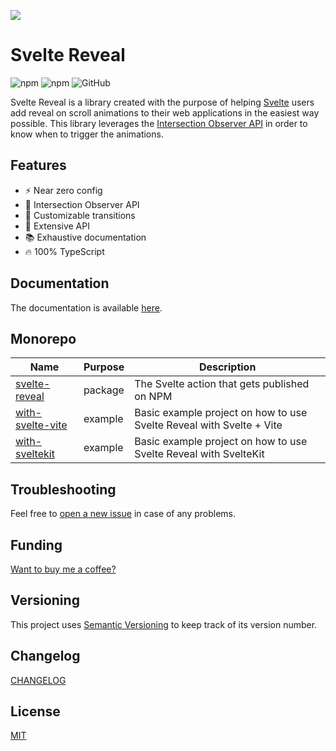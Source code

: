 ![](https://cdn.sanity.io/images/mbh58i22/production/1f71d5306d82ec00b28d884a1d5482b92205988a-2560x1280.png)

# Svelte Reveal

![npm](https://img.shields.io/npm/v/svelte-reveal) ![npm](https://img.shields.io/npm/dw/svelte-reveal) ![GitHub](https://img.shields.io/github/license/davekeehl/svelte-reveal)

Svelte Reveal is a library created with the purpose of helping [Svelte](https://svelte.dev/) users add reveal on scroll animations to their web applications in the easiest way possible. This library leverages the [Intersection Observer API](https://developer.mozilla.org/en-US/docs/Web/API/Intersection_Observer_API) in order to know when to trigger the animations.

## Features

- ⚡️ Near zero config
- 👀 Intersection Observer API
- 🧩 Customizable transitions
- 🔌 Extensive API
- 📚 Exhaustive documentation
- 🔥 100% TypeScript

## Documentation

The documentation is available [here](./packages/svelte-reveal/README.md).

## Monorepo

| Name                                            | Purpose | Description                                                  |
| ----------------------------------------------- | ------- | ------------------------------------------------------------ |
| [svelte-reveal](./packages/svelte-reveal)       | package | The Svelte action that gets published on NPM                 |
| [with-svelte-vite](./examples/with-svelte-vite) | example | Basic example project on how to use Svelte Reveal with Svelte + Vite |
| [with-sveltekit](./examples/with-sveltekit)     | example | Basic example project on how to use Svelte Reveal with SvelteKit |

## Troubleshooting

Feel free to [open a new issue](https://github.com/DaveKeehl/svelte-reveal/issues/new/choose) in case of any problems.

## Funding

[Want to buy me a coffee?](https://ko-fi.com/davekeehl)

## Versioning

This project uses [Semantic Versioning](https://semver.org/) to keep track of its version number.

## Changelog

[CHANGELOG](./packages/svelte-reveal/CHANGELOG.md)

## License

[MIT](./LICENSE)
